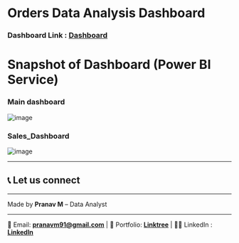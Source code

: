 # Orders Data Analysis Dashboard

### Dashboard Link : [**Dashboard**](https://app.powerbi.com/view?r=eyJrIjoiZDhmYzA3NDEtYzNkOS00ZTAzLWFlODktZmIzMmZmN2VmZjVjIiwidCI6ImQzMmJiZmRkLTNlZTUtNGE3Ny04Mjk2LTlmZThkYzQyNzVjMSJ9)


# Snapshot of Dashboard (Power BI Service)

### Main dashboard

![image](https://github.com/user-attachments/assets/07a58611-f140-434c-aff8-221df09de7b9)

### Sales_Dashboard

![image](https://github.com/user-attachments/assets/c121c80b-4d4b-478a-83b1-57534f7be774)



---

## 📞 Let us connect
* * *
Made by  **Pranav M** – Data Analyst  
* * *
📧 Email: **pranavm91@gmail.com** | 📎 Portfolio: [**Linktree**](https://linktr.ee/pranav.data14) |  🧑‍💼 LinkedIn : [**LinkedIn**](https://www.linkedin.com/in/pranav-data/)



